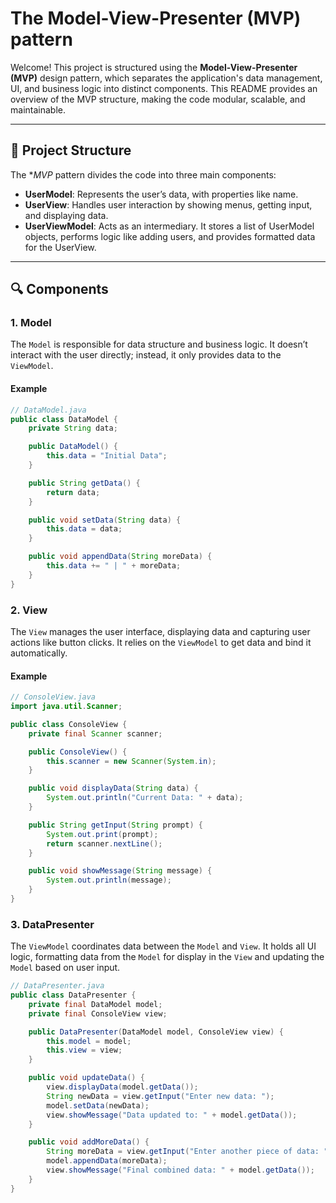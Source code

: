 # The Model-View-Presenter (MVP) pattern

Welcome! This project is structured using the **Model-View-Presenter (MVP)** design pattern, which separates the application's data management, UI, and business logic into distinct components. This README provides an overview of the MVP structure, making the code modular, scalable, and maintainable.

---

## 📐 Project Structure

The **MVP* pattern divides the code into three main components:

- **UserModel**: Represents the user’s data, with properties like name.
- **UserView**: Handles user interaction by showing menus, getting input, and displaying data.
- **UserViewModel**: Acts as an intermediary. It stores a list of UserModel objects, performs logic like adding users, and provides formatted data for the UserView.

---

## 🔍 Components

### 1. **Model**

The `Model` is responsible for data structure and business logic. It doesn’t interact with the user directly; instead, it only provides data to the `ViewModel`.

#### Example
```java
// DataModel.java
public class DataModel {
    private String data;

    public DataModel() {
        this.data = "Initial Data";
    }

    public String getData() {
        return data;
    }

    public void setData(String data) {
        this.data = data;
    }

    public void appendData(String moreData) {
        this.data += " | " + moreData;
    }
}


```

### 2. **View**

The `View` manages the user interface, displaying data and capturing user actions like button clicks. It relies on the `ViewModel` to get data and bind it automatically.

#### Example
```java
// ConsoleView.java
import java.util.Scanner;

public class ConsoleView {
    private final Scanner scanner;

    public ConsoleView() {
        this.scanner = new Scanner(System.in);
    }

    public void displayData(String data) {
        System.out.println("Current Data: " + data);
    }

    public String getInput(String prompt) {
        System.out.print(prompt);
        return scanner.nextLine();
    }

    public void showMessage(String message) {
        System.out.println(message);
    }
}

```
### 3. **DataPresenter**
The `ViewModel` coordinates data between the `Model` and `View`. It holds all UI logic, formatting data from the `Model` for display in the `View` and updating the `Model` based on user input.

```java
// DataPresenter.java
public class DataPresenter {
    private final DataModel model;
    private final ConsoleView view;

    public DataPresenter(DataModel model, ConsoleView view) {
        this.model = model;
        this.view = view;
    }

    public void updateData() {
        view.displayData(model.getData());
        String newData = view.getInput("Enter new data: ");
        model.setData(newData);
        view.showMessage("Data updated to: " + model.getData());
    }

    public void addMoreData() {
        String moreData = view.getInput("Enter another piece of data: ");
        model.appendData(moreData);
        view.showMessage("Final combined data: " + model.getData());
    }
}

```
